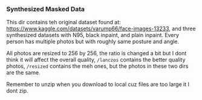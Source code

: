 ### Synthesized Masked Data ###
This dir contains teh original dataset found at: https://www.kaggle.com/datasets/varump66/face-images-13233, and three synthesized datasets with N95, black inpaint, and plain inpaint. Every person has multiple photos but with roughly same posture and angle.

All photos are resized to 256 by 256, the ratio is changed a bit but I dont think it will affect the overall quality, ```/lanczos``` contains the better quality photos, ```/resized``` contains the meh ones, but the photos in these two dirs are the same.

Remember to unzip when you download to local cuz files are too large it I dont zip.